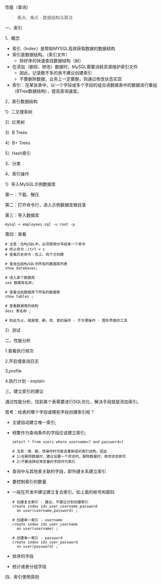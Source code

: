 性能（查询）

> 重点、难点 - 数据结构与算法

一、索引

1、概念

- 索引（Index）是帮助MYSQL高效获取数据的数据结构
- 索引是数据结构。（索引文件）
  - 排好序的快速查找数据结构（树）
- 在添加（删除、修改）数据时，MySQL需要消耗资源维护索引文件
  - 因此，记录数不多的表不建议创建索引
  - 不要删除数据，业务上一定要删，则通过修改状态实现
- 索引：在某张表中，以一个字段或多个字段的组合进数据表中的数据进行重组（BTree数据结构），提高查询速度。



2、索引数据结构

1）二叉搜索树

2）红黑树

3）B Trees

4）B+ Trees

5）Hash索引



3、分类



4、索引操作

1）导入MySQL示例数据库

第一：下载、解压



第二：打开命令行，进入示例数据库根目录



第三：导入数据库

```shell
mysql < employees.sql -u root -p
```



第四：查看

```mysql
# 注意：在MySQL中，必须使用分号结束一个命令
# 终止命令：ctrl + c
# 查看历史命令：向上、向下方向键

# 查询当前MySQL中所有的数据库列表
show databases;

# 进入某个数据库
use 数据库名称;

# 查看当前数据库下所有的数据表 
show tables ;

# 查看数据表的结构
desc 表名称 ;

# 到此为止，就是增、删、改、查的操作 - 不方便操作 - 图形界面的工具
```



2）测试







二、性能分析

1.查看执行频次

2.开启慢查询日志

3.profile

4.执行计划 - explain



三、建立索引的建议

通过性能分析，找到某个表需要进行SQL优化，解决手段就是添加索引。

思考：给表的哪个字段或哪些字段创建索引呢？

- 主键自动建立唯一索引;

- 频繁作为查询条件的字段应该建立索引;

  ```mysql
  select * from users where username=? and password=?
  
  # 注意：增、删、改操作时可能会重新组织索引结构，因此
  # 1)在删除数据时，建议设置一个状态列，删除数据时，修改状态即可
  # 2)不要选择经常变量的字段作为索引
  ```

- 查询中与其他表关联的字段，即外键关系建立索引

-  要控制索引的数量

- 一般在开发中建议建立复合索引，如上面的帐号和密码

  ```mysql
  # 创建复合索引 - 建议，不建议分别创建索引
  create index idx_user_username_password
  	on user(username,password) ;
  
  # 创建单一索引 - username
  create index idx_user_username
  	on user(username) ;
  
  # 创建单一索引 - password
  create index idx_user_password
  	on user(password) ;
  ```

- 排序的字段

- 统计或者分组字段







四、索引使用原则